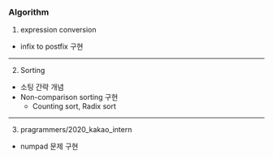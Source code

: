 ### Algorithm

1. expression conversion
  - infix to postfix 구현
---
2. Sorting
  - 소팅 간략 개념
  - Non-comparison sorting 구현
    - Counting sort, Radix sort 
---
3. pragrammers/2020_kakao_intern
  - numpad 문제 구현
